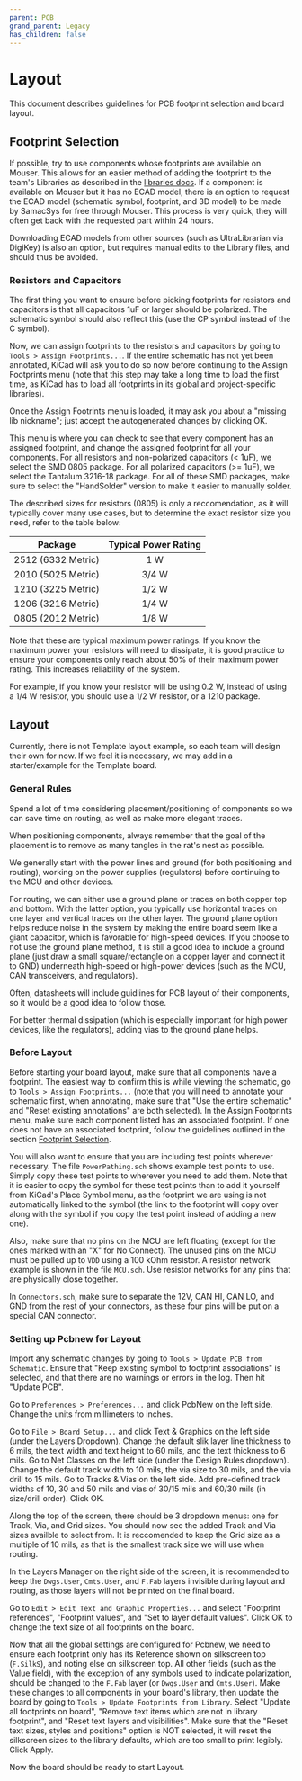 ```yaml
---
parent: PCB
grand_parent: Legacy
has_children: false
---
```


# Layout

This document describes guidelines for PCB footprint selection and board layout.

## Footprint Selection

If possible, try to use components whose footprints are available on Mouser. This allows for an easier method of adding the footprint to the team's Libraries as described in the [libraries docs](libraries.md). If a component is available on Mouser but it has no ECAD model, there is an option to request the ECAD model (schematic symbol, footprint, and 3D model) to be made by SamacSys for free through Mouser. This process is very quick, they will often get back with the requested part within 24 hours.

Downloading ECAD models from other sources (such as UltraLibrarian via DigiKey) is also an option, but requires manual edits to the Library files, and should thus be avoided.

### Resistors and Capacitors

The first thing you want to ensure before picking footprints for resistors and capacitors is that all capacitors 1uF or larger should be polarized. The schematic symbol should also reflect this (use the CP symbol instead of the C symbol).

Now, we can assign footprints to the resistors and capacitors by going to `Tools > Assign Footprints...`. If the entire schematic has not yet been annotated, KiCad will ask you to do so now before continuing to the Assign Footprints menu (note that this step may take a long time to load the first time, as KiCad has to load all footprints in its global and project-specific libraries).

Once the Assign Footrints menu is loaded, it may ask you about a "missing lib nickname"; just accept the autogenerated changes by clicking OK.

This menu is where you can check to see that every component has an assigned footprint, and change the assigned footprint for all your components. For all resistors and non-polarized capacitors (< 1uF), we select the SMD 0805 package. For all polarized capacitors (>= 1uF), we select the Tantalum 3216-18 package. For all of these SMD packages, make sure to select the "HandSolder" version to make it easier to manually solder.

The described sizes for resistors (0805) is only a reccomendation, as it will typically cover many use cases, but to determine the exact resistor size you need, refer to the table below:

| Package | Typical Power Rating |
| :---: | :---: |
| 2512 (6332 Metric) | 1 W |
| 2010 (5025 Metric) | 3/4 W |
| 1210 (3225 Metric) | 1/2 W |
| 1206 (3216 Metric) | 1/4 W |
| 0805 (2012 Metric) | 1/8 W |

Note that these are typical maximum power ratings. If you know the maximum power your resistors will need to dissipate, it is good practice to ensure your components only reach about 50% of their maximum power rating. This increases reliability of the system.

For example, if you know your resistor will be using 0.2 W, instead of using a 1/4 W resistor, you should use a 1/2 W resistor, or a 1210 package.

## Layout

Currently, there is not Template layout example, so each team will design their own for now. If we feel it is necessary, we may add in a starter/example for the Template board.

### General Rules

Spend a lot of time considering placement/positioning of components so we can save time on routing, as well as make more elegant traces.

When positioning components, always remember that the goal of the placement is to remove as many tangles in the rat's nest as possible.

We generally start with the power lines and ground (for both positioning and routing), working on the power supplies (regulators) before continuing to the MCU and other devices.

For routing, we can either use a ground plane or traces on both copper top and bottom. With the latter option, you typically use horizontal traces on one layer and vertical traces on the other layer. The ground plane option helps reduce noise in the system by making the entire board seem like a giant capacitor, which is favorable for high-speed devices. If you choose to not use the ground plane method, it is still a good idea to include a ground plane (just draw a small square/rectangle on a copper layer and connect it to GND) underneath high-speed or high-power devices (such as the MCU, CAN transceivers, and regulators).

Often, datasheets will include guidlines for PCB layout of their components, so it would be a good idea to follow those.

For better thermal dissipation (which is especially important for high power devices, like the regulators), adding vias to the ground plane helps.

### Before Layout

Before starting your board layout, make sure that all components have a footprint. The easiest way to confirm this is while viewing the schematic, go to `Tools > Assign Footprints...` (note that you will need to annotate your schematic first, when annotating, make sure that "Use the entire schematic" and "Reset existing annotations" are both selected). In the Assign Footprints menu, make sure each component listed has an associated footprint. If one does not have an associated footprint, follow the guidelines outlined in the section [Footprint Selection](#Footprint-Selection).

You will also want to ensure that you are including test points wherever necessary. The file `PowerPathing.sch` shows example test points to use. Simply copy these test points to wherever you need to add them. Note that it is easier to copy the symbol for these test points than to add it yourself from KiCad's Place Symbol menu, as the footprint we are using is not automatically linked to the symbol (the link to the footprint will copy over along with the symbol if you copy the test point instead of adding a new one).

Also, make sure that no pins on the MCU are left floating (except for the ones marked with an "X" for No Connect). The unused pins on the MCU must be pulled up to `VDD` using a 100 kOhm resistor. A resistor network example is shown in the file `MCU.sch`. Use resistor networks for any pins that are physically close together.

In `Connectors.sch`, make sure to separate the 12V, CAN HI, CAN LO, and GND from the rest of your connectors, as these four pins will be put on a special CAN connector.

### Setting up Pcbnew for Layout

Import any schematic changes by going to `Tools > Update PCB from Schematic`. Ensure that "Keep existing symbol to footprint associations" is selected, and that there are no warnings or errors in the log. Then hit "Update PCB".

Go to `Preferences > Preferences...` and click PcbNew on the left side. Change the units from millimeters to inches.

Go to `File > Board Setup...` and click Text & Graphics on the left side (under the Layers Dropdown). Change the default slik layer line thickness to 6 mils, the text width and text height to 60 mils, and the text thickness to 6 mils. Go to Net Classes on the left side (under the Design Rules dropdown). Change the default track width to 10 mils, the via size to 30 mils, and the via drill to 15 mils. Go to Tracks & Vias on the left side. Add pre-defined track widths of 10, 30 and 50 mils and vias of 30/15 mils and 60/30 mils (in size/drill order). Click OK.

Along the top of the screen, there should be 3 dropdown menus: one for Track, Via, and Grid sizes. You should now see the added Track and Via sizes availble to select from. It is reccomended to keep the Grid size as a multiple of 10 mils, as that is the smallest track size we will use when routing.

In the Layers Manager on the right side of the screen, it is recommended to keep the `Dwgs.User`, `Cmts.User`, and `F.Fab` layers invisible during layout and routing, as those layers will not be printed on the final board.

Go to `Edit > Edit Text and Graphic Properties...` and select "Footprint references", "Footprint values", and "Set to layer default values". Click OK to change the text size of all footprints on the board.

Now that all the global settings are configured for Pcbnew, we need to ensure each footprint only has its Reference shown on silkscreen top (`F.SilkS`), and noting else on silkscreen top. All other fields (such as the Value field), with the exception of any symbols used to indicate polarization, should be changed to the `F.Fab` layer (or `Dwgs.User` and `Cmts.User`). Make these changes to all components in your board's library, then update the board by going to `Tools > Update Footprints from Library`. Select "Update all footprints on board", "Remove text items which are not in library footprint", and "Reset text layers and visibilities". Make sure that the "Reset text sizes, styles and positions" option is NOT selected, it will reset the silkscreen sizes to the library defaults, which are too small to print legibly. Click Apply.

Now the board should be ready to start Layout.